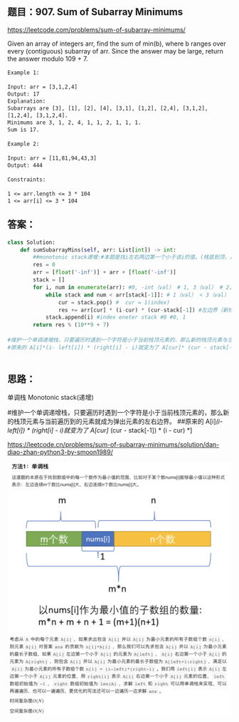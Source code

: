 ## 题目：907. Sum of Subarray Minimums


https://leetcode.com/problems/sum-of-subarray-minimums/

Given an array of integers arr, find the sum of min(b), where b ranges over every (contiguous) subarray of arr. Since the answer may be large, return the answer modulo 109 + 7.
```
Example 1:

Input: arr = [3,1,2,4]
Output: 17
Explanation: 
Subarrays are [3], [1], [2], [4], [3,1], [1,2], [2,4], [3,1,2], [1,2,4], [3,1,2,4]. 
Minimums are 3, 1, 2, 4, 1, 1, 2, 1, 1, 1.
Sum is 17.

Example 2:

Input: arr = [11,81,94,43,3]
Output: 444
 
Constraints:

1 <= arr.length <= 3 * 104
1 <= arr[i] <= 3 * 104
```
## 答案：
```python
class Solution:
    def sumSubarrayMins(self, arr: List[int]) -> int:
        ##monotonic stack递增:#本题是找i左右两边第一个小于该i的值。(栈底到顶，从小到大)
        res = 0
        arr = [float('-inf')] + arr + [float('-inf')]
        stack = []
        for i, num in enumerate(arr): #0, -int（val） # 1, 3（val） # 2，1（val）
            while stack and num < arr[stack[-1]]: # 1（val） < 3（val）
                cur = stack.pop() #  cur = 1(index)
                res += arr[cur] * (i-cur) * (cur-stack[-1]) #左边界（新栈顶stack[-1] =0);右边界（当前）
            stack.append(i) #index eneter stack #0 #0, 1
        return res % (10**9 + 7)
    
#维护一个单调递增栈，只要遍历时遇到一个字符是小于当前栈顶元素的，那么新的栈顶元素与当前遍历到的元素就成为弹出元素的左右边界。
#原来的 A[i]*(i- left[i]) * (right[i] - i)就变为了 A[cur]* (cur - stack[-1]) * (i - cur) *]
   
```


## 思路：
单调栈 Monotonic stack(递增)

#维护一个单调递增栈，只要遍历时遇到一个字符是小于当前栈顶元素的，那么新的栈顶元素与当前遍历到的元素就成为弹出元素的左右边界。
##原来的 A[i]*(i- left[i]) * (right[i] - i)就变为了 A[cur]* (cur - stack[-1]) * (i - cur) *]

https://leetcode.cn/problems/sum-of-subarray-minimums/solution/dan-diao-zhan-python3-by-smoon1989/

![a](https://github.com/SSRRBB/Leetcode/blob/main/Images/461.png)
![a](https://github.com/SSRRBB/Leetcode/blob/main/Images/462.png)
